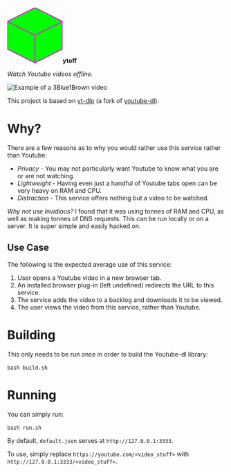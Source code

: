 ![](src/logo.svg)**ytoff**

*Watch Youtube videos offline.*

![Example of a
[3Blue1Brown](https://www.youtube.com/channel/UCYO_jab_esuFRV4b17AJtAw)
[video](https://www.youtube.com/watch?v=F3Qixy-r_rQ)](doc/example.png)

This project is based on [yt-dlp](https://github.com/yt-dlp/yt-dlp) (a fork of
[youtube-dl](https://github.com/ytdl-org/youtube-dl)).

# Why?

There are a few reasons as to why you would rather use this service rather than
Youtube:

* *Privacy* - You may not particularly want Youtube to know what you are or are
not watching.
* *Lightweight* - Having even just a handful of Youtube tabs open can be very
heavy on RAM and CPU.
* *Distraction* - This service offers nothing but a video to be watched.

*Why not use Invidious?* I found that it was using tonnes of RAM and CPU, as
well as making tonnes of DNS requests. This can be run locally or on a server.
It is super simple and easily hacked on.

## Use Case

The following is the expected average use of this service:

1. User opens a Youtube video in a new browser tab.
2. An installed browser plug-in (left undefined) redirects the URL to this
service.
3. The service adds the video to a backlog and downloads it to be viewed.
4. The user views the video from this service, rather than Youtube.

# Building

This only needs to be run once in order to build the Youtube-dl library:

    bash build.sh

# Running

You can simply run:

    bash run.sh

By default, `default.json` serves at `http://127.0.0.1:3333`.

To use, simply replace `https://youtube.com/<video_stuff>` with
`http://127.0.0.1:3333/<video_stuff>`.
